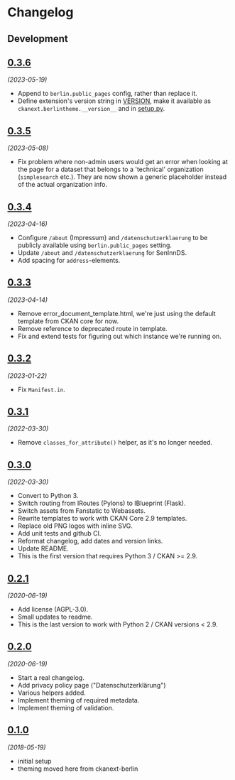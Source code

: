 # Changelog

## Development

## [0.3.6](https://github.com/berlinonline/ckanext-berlintheme/releases/tag/0.3.6)

_(2023-05-19)_

- Append to `berlin.public_pages` config, rather than replace it.
- Define extension's version string in [VERSION](VERSION), make it available as `ckanext.berlintheme.__version__` and in [setup.py](setup.py).

## [0.3.5](https://github.com/berlinonline/ckanext-berlintheme/releases/tag/0.3.5)

_(2023-05-08)_

- Fix problem where non-admin users would get an error when looking at the page for a dataset that belongs to a 'technical' organization (`simplesearch` etc.).
They are now shown a generic placeholder instead of the actual organization info.

## [0.3.4](https://github.com/berlinonline/ckanext-berlintheme/releases/tag/0.3.4)

_(2023-04-16)_

- Configure `/about` (Impressum) and `/datenschutzerklaerung` to be publicly available using `berlin.public_pages` setting.
- Update `/about` and `/datenschutzerklaerung` for SenInnDS.
- Add spacing for `address`-elements.

## [0.3.3](https://github.com/berlinonline/ckanext-berlintheme/releases/tag/0.3.3)

_(2023-04-14)_

- Remove error_document_template.html, we're just using the default template from
CKAN core for now.
- Remove reference to deprecated route in template.
- Fix and extend tests for figuring out which instance we're running on.

## [0.3.2](https://github.com/berlinonline/ckanext-berlintheme/releases/tag/0.3.2)

_(2023-01-22)_

- Fix `Manifest.in`.

## [0.3.1](https://github.com/berlinonline/ckanext-berlintheme/releases/tag/0.3.1)

_(2022-03-30)_

- Remove `classes_for_attribute()` helper, as it's no longer needed.

## [0.3.0](https://github.com/berlinonline/ckanext-berlintheme/releases/tag/0.3.0)

_(2022-03-30)_

- Convert to Python 3.
- Switch routing from IRoutes (Pylons) to IBlueprint (Flask).
- Switch assets from Fanstatic to Webassets.
- Rewrite templates to work with CKAN Core 2.9 templates.
- Replace old PNG logos with inline SVG.
- Add unit tests and github CI.
- Reformat changelog, add dates and version links.
- Update README.
- This is the first version that requires Python 3 / CKAN >= 2.9.


## [0.2.1](https://github.com/berlinonline/ckanext-berlintheme/releases/tag/0.2.1)

_(2020-06-19)_

- Add license (AGPL-3.0).
- Small updates to readme.
- This is the last version to work with Python 2 / CKAN versions < 2.9.

## [0.2.0](https://github.com/berlinonline/ckanext-berlintheme/releases/tag/0.2.0)

_(2020-06-19)_

- Start a real changelog.
- Add privacy policy page ("Datenschutzerklärung")
- Various helpers added.
- Implement theming of required metadata.
- Implement theming of validation.

## [0.1.0](https://github.com/berlinonline/ckanext-berlintheme/releases/tag/0.1.0)

_(2018-05-19)_

- initial setup
- theming moved here from ckanext-berlin
